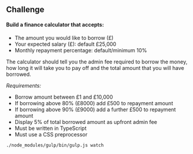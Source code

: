 ## Challenge

#### Build a finance calculator that accepts:
- The amount you would like to borrow (£)
- Your expected salary (£): default £25,000
- Monthly repayment percentage: default/minimum 10%

The calculator should tell you the admin fee required to borrow the money, how long it will take you to pay off and the total amount that you will have borrowed.

*Requirements:*
- Borrow amount between £1 and £10,000
- If borrowing above 80% (£8000) add £500 to repayment amount
- If borrowing above 90% (£9000) add a further £500 to repayment amount
- Display 5% of total borrowed amount as upfront admin fee
- Must be written in TypeScript
- Must use a CSS preprocessor

`./node_modules/gulp/bin/gulp.js watch`